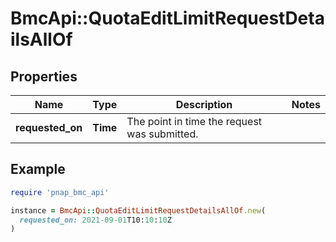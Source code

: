 # BmcApi::QuotaEditLimitRequestDetailsAllOf

## Properties

| Name | Type | Description | Notes |
| ---- | ---- | ----------- | ----- |
| **requested_on** | **Time** | The point in time the request was submitted. |  |

## Example

```ruby
require 'pnap_bmc_api'

instance = BmcApi::QuotaEditLimitRequestDetailsAllOf.new(
  requested_on: 2021-09-01T10:10:10Z
)
```

